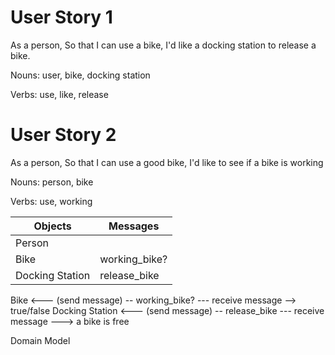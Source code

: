 # User Story 1

As a person,
So that I can use a bike,
I'd like a docking station to release a bike.

Nouns: user, bike, docking station

Verbs: use, like, release


# User Story 2 

As a person,
So that I can use a good bike,
I'd like to see if a bike is working

Nouns: person, bike

Verbs: use, working


Objects  | Messages
------------- | -------------
Person  |
Bike |  working_bike?
Docking Station | release_bike

Bike <--- (send message) -- working_bike? --- receive message --> true/false
Docking Station <--- (send message) -- release_bike --- receive message ---> a bike is free

Domain Model

   


